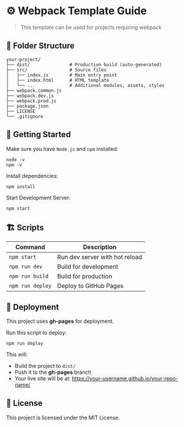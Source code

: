 # ⚙️ Webpack Template Guide

> This template can be used for projects requiring webpack

## 📁 Folder Structure 

```plaintext
your-project/
├── dist/               # Production build (auto-generated)
├── src/                # Source files
│   ├── index.js        # Main entry point
│   ├── index.html      # HTML template
│   └── ...             # Additional modules, assets, styles
├── webpack.common.js
├── webpack.dev.js
├── webpack.prod.js
├── package.json
├── LICENSE
└── .gitignore
```

##  🔧 Getting Started

Make sure you have `Node.js` and `npm` installed:

```bs
node -v
npm -v
```

Install dependencies:

```bash
npm install
```

Start Development Server:

```bs
npm start
```

## 🏗️ Scripts

| Command          | Description                    |
| ---------------- | ------------------------------ |
| `npm start`      | Run dev server with hot reload |
| `npm run dev`    | Build for development          |
| `npm run build`  | Build for production           |
| `npm run deploy` | Deploy to GitHub Pages         |



## 🚀 Deployment

This project uses **gh-pages** for deployment.

Run this script to deploy:

```bs
npm run deploy
```

This will:

- Build the project to `dist/`
- Push it to the **gh-pages** branch
- Your live site will be at: https://your-username.github.io/your-repo-name/

## 📜 License
This project is licensed under the MIT License.
